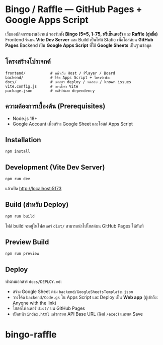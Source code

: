 # Bingo / Raffle — GitHub Pages + Google Apps Script

เว็บแอปกิจกรรมงานอีเวนต์ รองรับทั้ง **Bingo (5×5, 1–75, ฟรีเซ็นเตอร์)** และ **Raffle (สุ่มชื่อ)**
Frontend รันบน **Vite Dev Server** และ Build เป็นไฟล์ Static เพื่อโฮสต์บน **GitHub Pages**
Backend เป็น **Google Apps Script** ที่ใช้ **Google Sheets** เป็นฐานข้อมูล

## โครงสร้างโปรเจกต์
```
frontend/           # หน้าเว็บ Host / Player / Board
backend/            # โค้ด Apps Script + โครงร่างชีต
docs/               # เอกสาร deploy / ทดสอบ / known issues
vite.config.js      # การตั้งค่า Vite
package.json        # สคริปต์และ dependency
```

## ความต้องการเบื้องต้น (Prerequisites)
- Node.js 18+
- Google Account เพื่อสร้าง Google Sheet และโฮสต์ Apps Script

## Installation
```bash
npm install
```

## Development (Vite Dev Server)
```bash
npm run dev
```
แล้วเปิด [http://localhost:5173](http://localhost:5173)

## Build (สำหรับ Deploy)
```bash
npm run build
```
ไฟล์ build จะอยู่ในโฟลเดอร์ `dist/` สามารถนำไปโฮสต์บน GitHub Pages ได้ทันที

## Preview Build
```bash
npm run preview
```

## Deploy
ทำตามเอกสาร `docs/DEPLOY.md`:
- สร้าง Google Sheet ตาม `backend/GoogleSheetsTemplate.json`
- วางโค้ด `backend/Code.gs` ใน Apps Script และ Deploy เป็น **Web app** (ผู้เข้าถึง: Anyone with the link)
- โฮสต์โฟลเดอร์ `dist/` บน GitHub Pages
- เปิดหน้า `index.html` แล้วกรอก API Base URL (ลิงก์ `/exec`) และกด Save
# bingo-raffle
